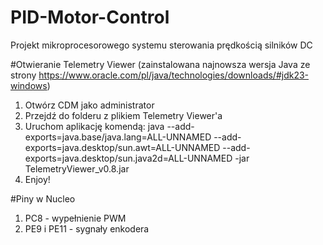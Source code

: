 # PID-Motor-Control
Projekt mikroprocesorowego systemu sterowania prędkością silników DC

#Otwieranie Telemetry Viewer (zainstalowana najnowsza wersja Java ze strony https://www.oracle.com/pl/java/technologies/downloads/#jdk23-windows)
1. Otwórz CDM jako administrator
2. Przejdź do folderu z plikiem Telemetry Viewer'a
3. Uruchom aplikację komendą:
   java --add-exports=java.base/java.lang=ALL-UNNAMED --add-exports=java.desktop/sun.awt=ALL-UNNAMED --add-exports=java.desktop/sun.java2d=ALL-UNNAMED -jar TelemetryViewer_v0.8.jar
5. Enjoy!

#Piny w Nucleo
1. PC8 - wypełnienie PWM
2. PE9 i PE11 - sygnały enkodera
